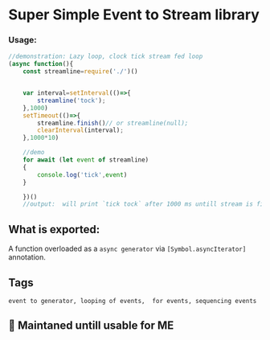 # Super Simple Event to Stream library

### Usage:
```javascript
//demonstration: Lazy loop, clock tick stream fed loop
(async function(){
    const streamline=require('./')()


    var interval=setInterval(()=>{
        streamline('tock');
    },1000)
    setTimeout(()=>{
        streamline.finish()// or streamline(null);
        clearInterval(interval);
    },1000*10)

    //demo
    for await (let event of streamline)
    {
        console.log('tick',event)
    }

    })()
    //output:  will print `tick tock` after 1000 ms untill stream is finished by a timeout of 10 second

```

## What is exported:

A function overloaded as a `async generator` via `[Symbol.asyncIterator]` annotation.

## Tags
    event to generator, looping of events,  for events, sequencing events
    
## :bookmark_tabs: Maintaned untill usable for ME
